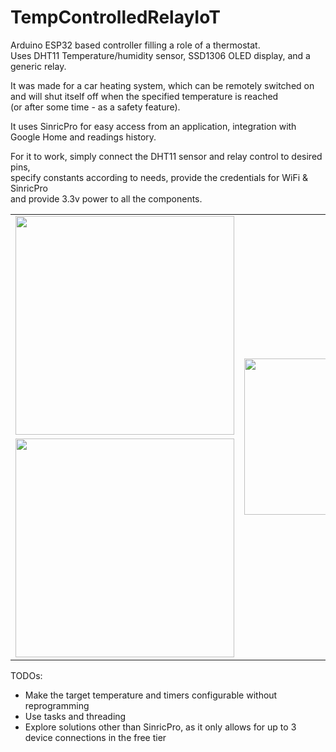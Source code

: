 # TempControlledRelayIoT
Arduino ESP32 based controller filling a role of a thermostat. <br>
Uses DHT11 Temperature/humidity sensor, SSD1306 OLED display, and a generic relay. <br>

It was made for a car heating system, which can be remotely switched on <br>
and will shut itself off when the specified temperature is reached <br>
(or after some time - as a safety feature). <br>

It uses SinricPro for easy access from an application, integration with Google Home and readings history. <br>

For it to work, simply connect the DHT11 sensor and relay control to desired pins, <br>
specify constants according to needs, provide the credentials for WiFi & SinricPro <br>
and provide 3.3v power to all the components. <br>



<table padding="0">
  <tr>
    <td><img src="https://user-images.githubusercontent.com/37042650/209230531-11f6dade-58b4-42f5-964e-9ec4e887f686.jpg" width="350"></td>
    <td rowspan="2"><img src="https://user-images.githubusercontent.com/37042650/209230537-0aacc7a0-5fe6-4667-acdf-56901947e050.jpg" width="250"></td>
  </tr>
  <tr>
    <td><img src="https://user-images.githubusercontent.com/37042650/209230526-1152a260-6f28-4419-b1ea-d463950cfa80.jpg" width="350"></td>
  </tr>
</table>


TODOs:
- Make the target temperature and timers configurable without reprogramming
- Use tasks and threading
- Explore solutions other than SinricPro, as it only allows for up to 3 device connections in the free tier



